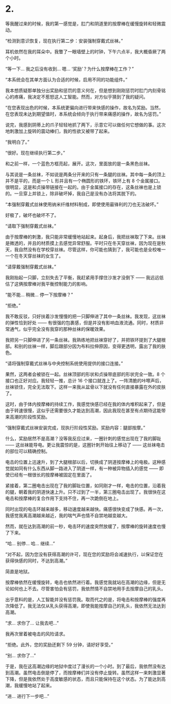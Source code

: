 # 2.
等我醒过来的时候，我的第一感觉是，肛门和阴道里的按摩棒在缓慢旋转和轻微震动。

“检测到意识恢复，现在执行第二步：安装强制穿戴式丝袜。”

耳机依然在我的耳朵中。我瞥了一眼墙壁上的时钟，下午六点半，我大概昏厥了两个小时。

“等一下... 我之后没有收到... 嗯… ‘奖励’？为什么按摩棒在工作？”

“本系统会在其单方面认为合适的时候，启用不同的功能组件。”

我本想质疑那单独分出奖励和惩罚的意义何在，但是想到刚刚惩罚时肛门内刻骨铭心的疼痛，我决定不惹怒这人工智能。然而，对方似乎猜到了我的疑问。

“在您表现出色的时候，本系统更偏向进行带来快感的操作，故名为奖励。当然，在您表现未达到期望值时，本系统会倾向于执行带来痛感的操作，故名为惩罚。”

说完，我感到阴蒂上的爪子轻轻地抓了两下，示意它可以做任何它想做的事。这次地刺激加上旋转的震动棒们，我的性欲又被带了起来。

“我明白了。”

“很好。现在继续执行第二步。”

和之前一样，一个蓝色方框亮起，展开。这次，里面放的是一条黑色丝袜。

与其说是一条丝袜，不如说是两条分开来的只有一条腿的丝袜。其中每一条的顶上并不是平的，而是一个 L 形并且有一个椭圆形的铁环，铁环上有 8 个金属接口。很明显，这是和贞操带链接在一起的。由于金属接口的存在，这条丝袜也是上锁的。一旦穿上并锁上，除非破坏掉，我自己是没有办法将其脱下的。

“本强制穿戴式丝袜使用纳米纤维材料制成，即使使用最锋利的刀也无法破坏。”

好极了，破坏也破坏不了。

“请取下强制穿戴式丝袜。”

由于按摩棒的刺激，我只能非常缓慢地站起来。起身后，我把丝袜取了下来。丝袜是微透的，并且的材质摸上去感觉异常舒服。平时只在冬天穿丝袜，因为现在是秋天，我自然没有在学校穿丝袜。尽管这样，你可能也猜到了，我可能也是全校唯一一个在冬天穿丝袜的女生了。

“请穿戴强制穿戴式丝袜。”

我刚抬起一只脚，立刻失去了平衡，我赶紧用手撑住沙发才没倒下 —— 我远远低估了这俩按摩棒对我平衡控制能力的影响。

“能不能... 稍微... 停一下按摩棒？”

“拒绝。”

我不敢反驳，只好扶着沙发慢慢的把一只脚伸进了其中一条丝袜。我发现，这丝袜的弹性恰到好处 —— 有很强的包裹感，但是并没有影响血液流通。同时，材质非常通气，似乎完全没有我穿的那种丝袜的保暖效果。

我把另一只脚伸进了另一条丝袜。我熟练地把丝袜穿好了，并把铁环提到了大腿根部。和别的丝袜一样，脚后跟部分因为布料拉伸原因，变得更透明，露出了我的肤色。

“请将强制穿戴式丝袜与中央控制系统使用提供的接口连接。”

果然，这两者会被锁在一起。丝袜顶部的形状和贞操带底部的形状完全一致。8 个接口也正好对应。我轻轻一推，总计 16 个接口就连上了。一阵清脆的咔嚓声后，丝袜锁住，完全无法取下。这样一来我从盆骨以下就没有任何直接暴露在外的皮肤了。

这时，由于体内按摩棒的持续工作，我感觉快感已经在我的体内堆积起来了，但是由于转速很慢，这似乎还需要很久才能达到高潮，因此我现在甚至有点期待这能带来高潮的阶段性奖励。

“强制穿戴式丝袜安装完成，现执行阶段性奖励。奖励内容：腿部按摩。”

什么，奖励居然不是高潮？没等我反应过来，一圈针刺的感觉出现在了我的脚趾 —— 这丝袜能导电。更让我震惊的是，这圈针刺开始往上移动了 —— 这丝袜电击的部位可以精确控制。

电击的位置上迅速升，到了大腿根部以后，切换成了阴道按摩棒上的电极。这种感觉就如同有什么东西从脚一路进入了阴道一样，有一种被异物插入的感觉 —— 即使已经有一根很长的按摩棒被固定在里面了。

紧接着，第二圈电击出现在了我的脚趾位置，如同刚才一样，电击的位置，沿着我的腿，朝着我的阴道快速上升。只不过到了一半，第三圈电击出现了。我很快在这电击和按摩棒的复合作用下支持不住，再一次跪倒在地上。

同时出现的电击环越来越多，移动速度越来越快。痛感很快变成了快感。再一次，我感觉我离高潮越来越近，我的喘气声也情不自禁地越变越大。

然而，就在达到高潮的前一秒，电击环的速度突然放缓了，按摩棒的旋转速度也慢了下来。

“哈... 别停... 哈... 继续...”

“对不起，因为您没有获得高潮的许可，现在您的奖励将会减速执行，以保证您在获得快感的同时，不达到高潮。”

简直是地狱。

按摩棒依然在缓慢旋转，电击也依然进行着。我感觉我就站在高潮的边缘，但是无论如何也上不去。尽管害怕会有惩罚，我依然情不自禁地用手去按摩自己的乳头。

出乎意料的是，人工智能并没有惩罚我。取而代之的是，将电击和按摩棒的强度再次降低了。我无法仅从乳头获得高潮，即使我能按摩自己的乳头，我依然无法达到高潮。

“求... 求你了... 让我去吧...”

我再次冒着被电击的风险请求。

“拒绝。此外，您的奖励还剩下 59 分钟，请好好享受。”

“别... 求你了...”

于是，我在这高潮边缘的地狱中度过了漫长的一个小时。到了最后，我依然没有达到高潮。虽然电击倒是停了，而按摩棒们并没有停止旋转。虽然这样一来刺激显著下降，但是我依然处于高度敏感的状态，而且只能保持在这个状态。为了能达到高潮，我缓慢地站了起来。

“进… 进行下一步吧…”